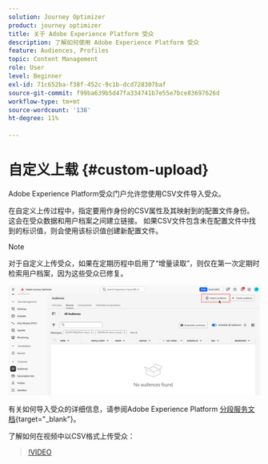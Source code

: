 ```yaml
---
solution: Journey Optimizer
product: journey optimizer
title: 关于 Adobe Experience Platform 受众
description: 了解如何使用 Adobe Experience Platform 受众
feature: Audiences, Profiles
topic: Content Management
role: User
level: Beginner
exl-id: 71c652ba-f38f-452c-9c1b-dcd728307baf
source-git-commit: f99ba639b5d47fa334741b7e55e7bce83697626d
workflow-type: tm+mt
source-wordcount: '138'
ht-degree: 11%

---
```


# 自定义上载 {#custom-upload}

Adobe Experience Platform受众门户允许您使用CSV文件导入受众。

在自定义上传过程中，指定要用作身份的CSV属性及其映射到的配置文件身份。 这会在受众数据和用户档案之间建立链接。 如果CSV文件包含未在配置文件中找到的标识值，则会使用该标识值创建新配置文件。

>[!NOTE]
>
>对于自定义上传受众，如果在定期历程中启用了“增量读取”，则仅在第一次定期时检索用户档案，因为这些受众已修复。

![](assets/import-audience.png)

有关如何导入受众的详细信息，请参阅Adobe Experience Platform [分段服务文档](https://experienceleague.adobe.com/zh-hans/docs/experience-platform/segmentation/ui/audience-portal#import-audience){target="_blank"}。

了解如何在视频中以CSV格式上传受众：

>[!VIDEO](https://video.tv.adobe.com/v/3423354?quality=12&captions=chi_hans)
